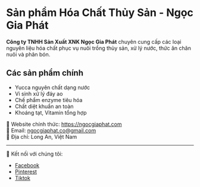# Sản phẩm Hóa Chất Thủy Sản - Ngọc Gia Phát

**Công ty TNHH Sản Xuất XNK Ngọc Gia Phát** chuyên cung cấp các loại nguyên liệu hóa chất phục vụ nuôi trồng thủy sản, xử lý nước, thức ăn chăn nuôi và phân bón.

## Các sản phẩm chính

- Yucca nguyên chất dạng nước
- Vi sinh xử lý đáy ao
- Chế phẩm enzyme tiêu hóa
- Chất diệt khuẩn an toàn
- Khoáng tạt, Vitamin tổng hợp

🔗 Website chính thức: https://ngocgiaphat.com  
📧 Email: ngocgiaphat.co@gmail.com  
📍 Địa chỉ: Long An, Việt Nam

---

📌 Kết nối với chúng tôi:
- [Facebook](https://www.facebook.com/nlts.NgocGiaPhat)
- [Pinterest](https://www.pinterest.com/NLTSNgocGiaPhat/)
- [Tiktok](https://www.tiktok.com/@nguyenlieungocgiaphat)
